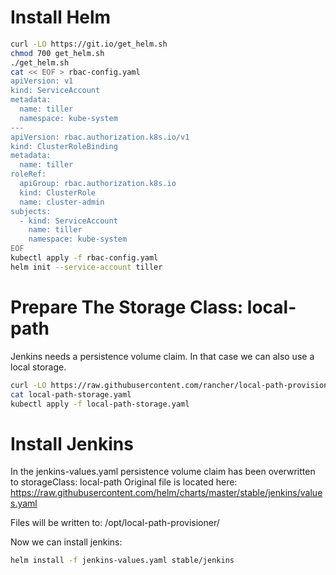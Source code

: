 # Install Helm

```sh
curl -LO https://git.io/get_helm.sh
chmod 700 get_helm.sh
./get_helm.sh
cat << EOF > rbac-config.yaml
apiVersion: v1
kind: ServiceAccount
metadata:
  name: tiller
  namespace: kube-system
---
apiVersion: rbac.authorization.k8s.io/v1
kind: ClusterRoleBinding
metadata:
  name: tiller
roleRef:
  apiGroup: rbac.authorization.k8s.io
  kind: ClusterRole
  name: cluster-admin
subjects:
  - kind: ServiceAccount
    name: tiller
    namespace: kube-system
EOF
kubectl apply -f rbac-config.yaml
helm init --service-account tiller
```

# Prepare The Storage Class: local-path

Jenkins needs a persistence volume claim. In that case we can also use a local storage. 

```sh
curl -LO https://raw.githubusercontent.com/rancher/local-path-provisioner/master/deploy/local-path-storage.yaml
cat local-path-storage.yaml 
kubectl apply -f local-path-storage.yaml 
```

# Install Jenkins

In the jenkins-values.yaml persistence volume claim has been overwritten to storageClass: local-path
Original file is located here: https://raw.githubusercontent.com/helm/charts/master/stable/jenkins/values.yaml

Files will be written to: /opt/local-path-provisioner/

Now we can install jenkins:

```sh
helm install -f jenkins-values.yaml stable/jenkins
```




